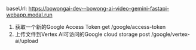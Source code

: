 
baseUrl: https://bowongai-dev--bowong-ai-video-gemini-fastapi-webapp.modal.run

1. 获取一个新的Google Access Token get /google/access-token
2. 上传文件到Vertex AI可访问的Google cloud storage post /google/vertex-ai/upload